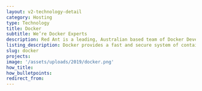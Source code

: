 ```yaml
---
layout: v2-technology-detail
category: Hosting
type: Technology
title: Docker
subtitle: We’re Docker Experts
description: Red Ant is a leading, Australian based team of Docker Developers. We’ve worked with hundreds of companies and startups to build out their Ruby on Rails apps.
listing_description: Docker provides a fast and secure system of containers to deploy an app or website. Docker is suitable for modern applications and delivers reliable hosting services at tremendous scale. Docker packages software into standardised containers for development, deployment and shipment. Each container operates as  a standard unit of software that packages up code and all its dependencies so the application runs quickly and reliably from one computing environment to another. Docker is best orchestrated by [Kubernetes](https://kubernetes.io).
slug: docker
projects:
image: '/assets/uploads/2019/docker.png'
how_title:
how_bulletpoints:
redirect_from:
---
```

